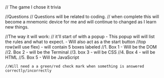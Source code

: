 // The game I chose it trivia 

//Questions 
    // Questions will be related to coding.
    // when complete this will become a mnemonic device for me and will continue to changed as I learn new things.

//The way it will work:
    // it'll start of with a popup - This popup will will list the rules and what to expect. - Will also act as a the start button
    //top row(will use flex) - will contain 5 boxes labeled 
        //1. Box 1 - Will be the DOM 
        //2. Box 2 - will be the Terminal 
        //3. box 3 - will be CSS
        //4. Box 4 - will be HTML
        //5. Box 5 - Will be JavaScript 
        
    //Will need a a green/red check mark when something is answered correctly/incorrectly 
    